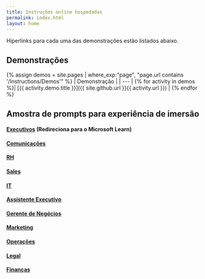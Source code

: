 ```yaml
---
title: Instruções online hospedadas
permalink: index.html
layout: home
---
```


Hiperlinks para cada uma das demonstrações estão listados abaixo.

## Demonstrações

{% assign demos = site.pages | where_exp:"page", "page.url contains '/Instructions/Demos'" %}
| Demonstração |
| --- |
{% for activity in demos  %}| [{{ activity.demo.title }}]({{ site.github.url }}{{ activity.url }}) |
{% endfor %}

## Amostra de prompts para experiência de imersão

#### [Executivos](https://learn.microsoft.com/en-us/training/modules/envision-new-ideas-with-microsoft-365-copilot/) (Redireciona para o Microsoft Learn)

#### [Comunicações](https://microsoftlearning.github.io/MS-4021-Copilot-Immersion-Experience/Instructions/Prompts/Communications-Prompts.html)

#### [RH](https://microsoftlearning.github.io/MS-4021-Copilot-Immersion-Experience/Instructions/Prompts/HR-Prompts.html)

#### [Sales](https://microsoftlearning.github.io/MS-4021-Copilot-Immersion-Experience/Instructions/Prompts/Sales-Prompts.html)

#### [IT](https://microsoftlearning.github.io/MS-4021-Copilot-Immersion-Experience/Instructions/Prompts/IT-Prompts.html)

#### [Assistente Executivo](https://microsoftlearning.github.io/MS-4021-Copilot-Immersion-Experience/Instructions/Prompts/EA-Prompts.html)

#### [Gerente de Negócios](https://microsoftlearning.github.io/MS-4021-Copilot-Immersion-Experience/Instructions/Prompts/Business-Manager-Prompts.html)

#### [Marketing](https://microsoftlearning.github.io/MS-4021-Copilot-Immersion-Experience/Instructions/Prompts/Marketing-Prompts.html)

#### [Operações](https://microsoftlearning.github.io/MS-4021-Copilot-Immersion-Experience/Instructions/Prompts/Operations-Prompts.html)

#### [Legal](https://microsoftlearning.github.io/MS-4021-Copilot-Immersion-Experience/Instructions/Prompts/Legal-Prompts.html)

#### [Finanças](https://microsoftlearning.github.io/MS-4021-Copilot-Immersion-Experience/Instructions/Prompts/Finance-Prompts.html)